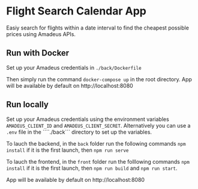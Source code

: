 # Flight Search Calendar App

Easiy search for flights within a date interval to find the cheapest possible prices using Amadeus APIs.

## Run with Docker
Set up your Amadeus credentials in ```./back/Dockerfile``` 

Then simply run the command ```docker-compose up``` in the root directory. App will be available by default on http://localhost:8080

## Run locally
Set up your Amadeus credentials using the environment variables ```AMADEUS_CLIENT_ID``` and ```AMADEUS_CLIENT_SECRET```.
Alternatively you can use a ```.env``` file in the ````./back``` directory to set up the variables.

To lauch the backend, in the ```back``` folder run the following commands ```npm install``` if it is the first launch, then ```npm run serve```

To lauch the frontend, in the ```front``` folder run the folllowing commands ```npm install``` if it is the first launch, then ```npm run build``` and ```npm run start```.

App will be available by default on http://localhost:8080